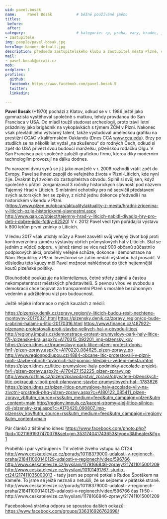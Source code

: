```yaml
---
uid: pavel.bosak
name:     Pavel Bosák      		# běžně používáné jméno
titles:
 before: 
 after: 
category:						# kategorie: rp, praha, vary, hradec, jmk, senat
- zastupitele
img: people/pavel-bosak.jpg
heroImg: banner-default.jpg
description: předseda zastupitelského klubu a zastupitel města Plzně, člen místního sdružení Plzeň # kratký popis, max 160 znaků
mail:
- pavel.bosak@pirati.cz
mob:
ordplzen: 1
profiles:
  github: 
  facebook: https://www.facebook.com/pavel.bosak.5
  twitter:
  linkedin: 

---
```

<p>
<strong>Pavel Bosák</strong> (*1970) pochází z Klatov, odkud se v r. 1986 ještě jako gymnazista vystěhoval společně s matkou, tehdy provdanou do San Francisca v USA. Od mládí toužil studovat archeologii, proto trávil letní prázdniny jako brigádník na vykopávkách s týmem ZČM v Plzni. Nakonec však převládl jeho výtvarný talent, takže vystudoval uměleckou grafiku na prestižní CCAC v kalifornském Oaklandu (Dnes CCA <a href="http://www.cca.edu" class="urlextern" title="http://www.cca.edu" rel="nofollow">www.cca.edu</a>). Brzy po studiích se na několik let vydal „na zkušenou“ do rodných Čech, odkud si zpět do USA přivezl svou budoucí manželku, plzeňskou rodačku Olgu. V San Franciscu pak společně založili grafickou firmu, kterou díky moderním technologiím provozují na dálku dodnes. 
</p>

<p>
Po narození dvou synů se již jako manželé v r. 2008 rozhodli vrátit zpět do Evropy. Pavel se ihned zapojil do veřejného života v Plzni-Liticích, kde nyní žije. Dvakrát byl zvolen do zastupitelstva obvodu. Splnil si svůj sen, když společně s přáteli zorganizoval 3 ročníky historických slavností pod názvem Tajemný Hrad v Liticích. S místními ochotníky  pro ně secvičil představení svých autorských her se zpěvy, z nichž jednu dokonce předvedli i na historickém víkendu v Plzni. (<a href="https://www.plzen.eu/obcan/aktuality/aktuality-z-mesta/hradni-zricenina-v-liticich-ozije-historickymi-slavnostmi.aspx" class="urlextern" title="https://www.plzen.eu/obcan/aktuality/aktuality-z-mesta/hradni-zricenina-v-liticich-ozije-historickymi-slavnostmi.aspx" rel="nofollow">https://www.plzen.eu/obcan/aktuality/aktuality-z-mesta/hradni-zricenina-v-liticich-ozije-historickymi-slavnostmi.aspx</a> <a href="http://www.qap.cz/object/tajemny-hrad-v-liticich-nabidl-divadlo-hry-pro-deti-i-dobre-jidlo-fotky-62520" class="urlextern" title="http://www.qap.cz/object/tajemny-hrad-v-liticich-nabidl-divadlo-hry-pro-deti-i-dobre-jidlo-fotky-62520" rel="nofollow">http://www.qap.cz/object/tajemny-hrad-v-liticich-nabidl-divadlo-hry-pro-deti-i-dobre-jidlo-fotky-62520</a>) V r. 2012 Pavel vedl tým pořádající výstavu k 800 letům první zmínky o Liticích.
</p>

<p>
V lednu 2017 však utichly můzy a Pavel zasvětil svůj veřejný život boji proti kontroverznímu záměru výstavby obřích průmyslových hal v Liticích. Stal se jedním z vůdců odporu, v jehož rámci se více než 900 občanů zůčastnilo podpisových akcí, proběhly veřejné schůze, dokonce i demonstrace na Nám. Republiky v Plzni. Investorovi se zatím nedaří výstavbu hal prosadit. V důsledku této kauzy měl Pavel možnost nahlédnout do těch nejtemnější koutů plzeňské politiky.
  
Dlouhodobě poukazuje na klientelizmus, četné střety zájmů a častou nekompetentnost městských představitelů. S pevnou vírou ve svobodu a demokracii chce bojovat za transparentní Plzeň s morálně bezúhonným vedením a udržitelnou vizí pro budoucnost.
</p>

<p>
Ještě nějaké informace o mých kauzách z médií:
</p>

<p>
<a href="https://plzensky.denik.cz/zpravy_region/v-liticich-budou-resit-nechtene-montovny-20170321.html" class="urlextern" title="https://plzensky.denik.cz/zpravy_region/v-liticich-budou-resit-nechtene-montovny-20170321.html" rel="nofollow">https://plzensky.denik.cz/zpravy_region/v-liticich-budou-resit-nechtene-montovny-20170321.html</a>
<a href="https://plzensky.denik.cz/zpravy_region/co-bude-s-obrimi-halami-u-litic-20170316.html" class="urlextern" title="https://plzensky.denik.cz/zpravy_region/co-bude-s-obrimi-halami-u-litic-20170316.html" rel="nofollow">https://plzensky.denik.cz/zpravy_region/co-bude-s-obrimi-halami-u-litic-20170316.html</a>
<a href="https://www.finance.cz/487922-plzenane-protestovali-proti-stavbe-velkych-hal-v-obvodu-litice/" class="urlextern" title="https://www.finance.cz/487922-plzenane-protestovali-proti-stavbe-velkych-hal-v-obvodu-litice/" rel="nofollow">https://www.finance.cz/487922-plzenane-protestovali-proti-stavbe-velkych-hal-v-obvodu-litice/</a>
<a href="http://regiony.impuls.cz/demonstrace-protest-prumyslovy-park-haly-litice-f7j-/plzensky-kraj.aspx?c=A170315_092201_imp-plzensky_kov" class="urlextern" title="http://regiony.impuls.cz/demonstrace-protest-prumyslovy-park-haly-litice-f7j-/plzensky-kraj.aspx?c=A170315_092201_imp-plzensky_kov" rel="nofollow">http://regiony.impuls.cz/demonstrace-protest-prumyslovy-park-haly-litice-f7j-/plzensky-kraj.aspx?c=A170315_092201_imp-plzensky_kov</a>
<a href="https://plzen.idnes.cz/prumyslovy-park-litice-plzen-protest-dopis-fm1-/plzen-zpravy.aspx?c=A170220_084625_plzen-zpravy_pp" class="urlextern" title="https://plzen.idnes.cz/prumyslovy-park-litice-plzen-protest-dopis-fm1-/plzen-zpravy.aspx?c=A170220_084625_plzen-zpravy_pp" rel="nofollow">https://plzen.idnes.cz/prumyslovy-park-litice-plzen-protest-dopis-fm1-/plzen-zpravy.aspx?c=A170220_084625_plzen-zpravy_pp</a>
<a href="http://www.regionpodlupou.cz/4884-obcane-litic-protestovali-v-plzni-proti-stavbe-obrich-tovarnich-hal-pomoc-hledaji-u-vedeni-mesta.xhtml" class="urlextern" title="http://www.regionpodlupou.cz/4884-obcane-litic-protestovali-v-plzni-proti-stavbe-obrich-tovarnich-hal-pomoc-hledaji-u-vedeni-mesta.xhtml" rel="nofollow">http://www.regionpodlupou.cz/4884-obcane-litic-protestovali-v-plzni-proti-stavbe-obrich-tovarnich-hal-pomoc-hledaji-u-vedeni-mesta.xhtml</a>
<a href="https://plzen.idnes.cz/litice-prumyslove-haly-podminky-accolade-projekt-fv4-/plzen-zpravy.aspx?c=A170427_152225_plzen-zpravy_pp" class="urlextern" title="https://plzen.idnes.cz/litice-prumyslove-haly-podminky-accolade-projekt-fv4-/plzen-zpravy.aspx?c=A170427_152225_plzen-zpravy_pp" rel="nofollow">https://plzen.idnes.cz/litice-prumyslove-haly-podminky-accolade-projekt-fv4-/plzen-zpravy.aspx?c=A170427_152225_plzen-zpravy_pp</a>
<a href="http://www.rozhlas.cz/plzen/zpravodajstvi/_zprava/obyvatele-plzenskych-litic-pokracuji-v-boji-proti-planovane-stavbe-prumyslovych-hal--1783826" class="urlextern" title="http://www.rozhlas.cz/plzen/zpravodajstvi/_zprava/obyvatele-plzenskych-litic-pokracuji-v-boji-proti-planovane-stavbe-prumyslovych-hal--1783826" rel="nofollow">http://www.rozhlas.cz/plzen/zpravodajstvi/_zprava/obyvatele-plzenskych-litic-pokracuji-v-boji-proti-planovane-stavbe-prumyslovych-hal--1783826</a>
<a href="https://plzen.idnes.cz/plzen-litice-prumyslove-haly-accolade-vliv-na-zivotni-prostredi-phq-/plzen-zpravy.aspx?c=A180122_085411_plzen-zpravy_vb#utm_source=rss&amp;utm_medium=feed&amp;utm_campaign=plzen&amp;utm_content=main" class="urlextern" title="https://plzen.idnes.cz/plzen-litice-prumyslove-haly-accolade-vliv-na-zivotni-prostredi-phq-/plzen-zpravy.aspx?c=A180122_085411_plzen-zpravy_vb#utm_source=rss&amp;utm_medium=feed&amp;utm_campaign=plzen&amp;utm_content=main" rel="nofollow">https://plzen.idnes.cz/plzen-litice-prumyslove-haly-accolade-vliv-na-zivotni-prostredi-phq-/plzen-zpravy.aspx?c=A180122_085411_plzen-zpravy_vb#utm_source=rss&amp;utm_medium=feed&amp;utm_campaign=plzen&amp;utm_content=main</a>
<a href="http://regiony.impuls.cz/kaceni-stromy-alej-litice-silnice-dli-/plzensky-kraj.aspx?c=A170420_090807_imp-plzensky_kov#utm_source=rss&amp;utm_medium=feed&amp;utm_campaign=iregiony&amp;utm_content=main" class="urlextern" title="http://regiony.impuls.cz/kaceni-stromy-alej-litice-silnice-dli-/plzensky-kraj.aspx?c=A170420_090807_imp-plzensky_kov#utm_source=rss&amp;utm_medium=feed&amp;utm_campaign=iregiony&amp;utm_content=main" rel="nofollow">http://regiony.impuls.cz/kaceni-stromy-alej-litice-silnice-dli-/plzensky-kraj.aspx?c=A170420_090807_imp-plzensky_kov#utm_source=rss&amp;utm_medium=feed&amp;utm_campaign=iregiony&amp;utm_content=main</a>
</p>

<p>
Pár článků z tištěného idnes:
<a href="https://www.facebook.com/photo.php?fbid=10211691937470378&amp;set=gm.353174041743653&amp;type=3&amp;theater&amp;ifg=1" class="urlextern" title="https://www.facebook.com/photo.php?fbid=10211691937470378&amp;set=gm.353174041743653&amp;type=3&amp;theater&amp;ifg=1" rel="nofollow">https://www.facebook.com/photo.php?fbid=10211691937470378&amp;set=gm.353174041743653&amp;type=3&amp;theater&amp;ifg=1</a>
</p>

<p>
Proběhlo i pár vystoupení v TV včetně živého vstupu na ČT24
<a href="http://www.ceskatelevize.cz/porady/10118379000-udalosti-v-regionech-praha/218411000140129-udalosti-v-regionech/video/596766" class="urlextern" title="http://www.ceskatelevize.cz/porady/10118379000-udalosti-v-regionech-praha/218411000140129-udalosti-v-regionech/video/596766" rel="nofollow">http://www.ceskatelevize.cz/porady/10118379000-udalosti-v-regionech-praha/218411000140129-udalosti-v-regionech/video/596766</a>
<a href="http://www.ceskatelevize.cz/ivysilani/1178166846-zpravy/217411015001209" class="urlextern" title="http://www.ceskatelevize.cz/ivysilani/1178166846-zpravy/217411015001209" rel="nofollow">http://www.ceskatelevize.cz/ivysilani/1178166846-zpravy/217411015001209</a>
<a href="http://www.ceskatelevize.cz/ivysilani/10101491767-studio-ct24/217411035000013" class="urlextern" title="http://www.ceskatelevize.cz/ivysilani/10101491767-studio-ct24/217411035000013" rel="nofollow">http://www.ceskatelevize.cz/ivysilani/10101491767-studio-ct24/217411035000013</a> - tady jsem se poprvé potkal s Rudou Špotákem na kameře. To jsme se ještě neznali a netušili, že se sejdeme v pirátské straně.
http://www.ceskatelevize.cz/porady/10118379000-udalosti-v-regionech-praha/218411000140129-udalosti-v-regionech/video/596766
čas 11:50 - http://www.ceskatelevize.cz/ivysilani/1178166846-zpravy/217411015001209
</p>

<p>
Facebooková stránka odporu se spoustou dalších odkazů: <a href="https://www.facebook.com/groups/336316926762698/" class="urlextern" title="https://www.facebook.com/groups/336316926762698/" rel="nofollow">https://www.facebook.com/groups/336316926762698/</a>
</p>
